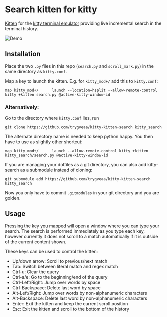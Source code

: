 # Search kitten for kitty

[Kitten](https://sw.kovidgoyal.net/kitty/#kittens) for the [kitty terminal emulator](https://sw.kovidgoyal.net/kitty/) providing live incremental search in the terminal history.

![Demo](https://user-images.githubusercontent.com/601966/78996982-09c42c80-7b46-11ea-9cb2-d338b846ab87.gif)

## Installation

Place the two `.py` files in this repo (`search.py` and `scroll_mark.py`) in the same directory as `kitty.conf`.

Map a key to launch the kitten. E.g. for `kitty_mod+/` add this to `kitty.conf`:

```
map kitty_mod+/      launch --location=hsplit --allow-remote-control kitty +kitten search.py @active-kitty-window-id
```

### Alternatively:

Go to the directory where `kitty.conf` lies, run

```
git clone https://github.com/trygveaa/kitty-kitten-search kitty_search
```

The alternate directory name is needed to keep python happy. You then have to use as slightly other shortcut:

```
map kitty_mod+/      launch --allow-remote-control kitty +kitten kitty_search/search.py @active-kitty-window-id
```

If you are managing your dotfiles as a git directory, you can also add kitty-search as a submodule instead of cloning:

```
git submodule add https://github.com/trygveaa/kitty-kitten-search kitty_search
```

Now you only have to commit `.gitmodules` in your git directory and you are golden.


## Usage

Pressing the key you mapped will open a window where you can type your search. The search is performed immediately as you type each key, however currently it does not scroll to a match automatically if it is outside of the current content shown.

These keys can be used to control the kitten:

- Up/down arrow: Scroll to previous/next match
- Tab: Switch between literal match and regex match
- Ctrl-u: Clear the query
- Ctrl-a/e: Go to the beginning/end of the query
- Ctrl-Left/Right: Jump over words by space
- Ctrl-Backspace: Delete last word by space
- Alt-Left/Right: Jump over words by non-alphanumeric characters
- Alt-Backspace: Delete last word by non-alphanumeric characters
- Enter: Exit the kitten and keep the current scroll position
- Esc: Exit the kitten and scroll to the bottom of the history
